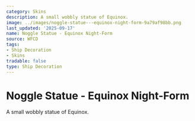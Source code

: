 ```yaml
---
category: Skins
description: A small wobbly statue of Equinox.
image: ../images/noggle-statue---equinox-night-form-9a79af98bb.png
last_updated: '2025-09-17'
name: Noggle Statue - Equinox Night-Form
source: WFCD
tags:
- Ship Decoration
- Skins
tradable: false
type: Ship Decoration
---
```


# Noggle Statue - Equinox Night-Form

A small wobbly statue of Equinox.


